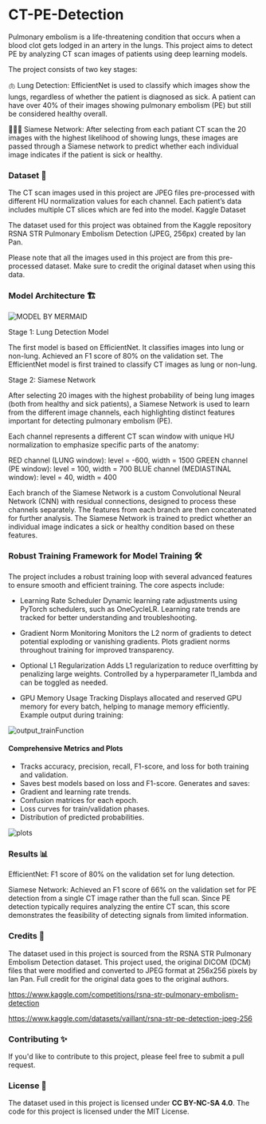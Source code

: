 # CT-PE-Detection
Pulmonary embolism is a life-threatening condition that occurs when a blood clot gets lodged in an artery in the lungs. This project aims to detect PE by analyzing CT scan images of patients using deep learning models.

The project consists of two key stages:

  🫁 Lung Detection: EfficientNet is used to classify which images show the lungs, regardless of whether the patient is diagnosed as sick. A patient can have over 40% of their images showing pulmonary embolism (PE) but still be considered healthy overall.

  🤖🤖🤖 Siamese Network: After selecting from each patiant CT scan the 20 images with the highest likelihood of showing lungs, these images are passed through a Siamese network to predict whether each individual image indicates if the patient is sick or healthy.
  

### Dataset 📂

The CT scan images used in this project are JPEG files pre-processed with different HU normalization values for each channel. Each patient’s data includes multiple CT slices which are fed into the model.
Kaggle Dataset

The dataset used for this project was obtained from the Kaggle repository RSNA STR Pulmonary Embolism Detection (JPEG, 256px) created by Ian Pan.

Please note that all the images used in this project are from this pre-processed dataset. Make sure to credit the original dataset when using this data.

### Model Architecture 🏗️

![MODEL BY MERMAID](https://github.com/user-attachments/assets/b9e15740-5747-4551-aa54-4064b2f7b805)

Stage 1: Lung Detection Model

The first model is based on EfficientNet.
It classifies images into lung or non-lung.
Achieved an F1 score of 80% on the validation set.
The EfficientNet model is first trained to classify CT images as lung or non-lung.

Stage 2: Siamese Network

After selecting 20 images with the highest probability of being lung images (both from healthy and sick patients), a Siamese Network is used to learn from the different image channels, each highlighting distinct features important for detecting pulmonary embolism (PE).

Each channel represents a different CT scan window with unique HU normalization to emphasize specific parts of the anatomy:

RED channel (LUNG window): level = -600, width = 1500
GREEN channel (PE window): level = 100, width = 700
BLUE channel (MEDIASTINAL window): level = 40, width = 400

Each branch of the Siamese Network is a custom Convolutional Neural Network (CNN) with residual connections, designed to process these channels separately. The features from each branch are then concatenated for further analysis. The Siamese Network is trained to predict whether an individual image indicates a sick or healthy condition based on these features.

### Robust Training Framework for Model Training 🛠️

The project includes a robust training loop with several advanced features to ensure smooth and efficient training. The core aspects include:

- Learning Rate Scheduler
Dynamic learning rate adjustments using PyTorch schedulers, such as OneCycleLR.
Learning rate trends are tracked for better understanding and troubleshooting.

- Gradient Norm Monitoring
Monitors the L2 norm of gradients to detect potential exploding or vanishing gradients.
Plots gradient norms throughout training for improved transparency.

- Optional L1 Regularization
Adds L1 regularization to reduce overfitting by penalizing large weights.
Controlled by a hyperparameter l1_lambda and can be toggled as needed.

- GPU Memory Usage Tracking
Displays allocated and reserved GPU memory for every batch, helping to manage memory efficiently.
Example output during training:
        
![output_trainFunction](https://github.com/user-attachments/assets/047f3bfb-a57f-4470-b8f6-5af36c083724)


#### Comprehensive Metrics and Plots

- Tracks accuracy, precision, recall, F1-score, and loss for both training and validation.
- Saves best models based on loss and F1-score.
Generates and saves:
- Gradient and learning rate trends.
- Confusion matrices for each epoch.
- Loss curves for train/validation phases.
- Distribution of predicted probabilities.

![plots](https://github.com/user-attachments/assets/dd155952-fb62-40e1-bde8-5c5644319142)

        
### Results 📊

EfficientNet: F1 score of 80% on the validation set for lung detection.

Siamese Network: Achieved an F1 score of 66% on the validation set for PE detection from a single CT image rather than the full scan. Since PE detection typically requires analyzing the entire CT scan, this score demonstrates the feasibility of detecting signals from limited information.


### Credits 🙌

The dataset used in this project is sourced from the RSNA STR Pulmonary Embolism Detection dataset. This project used, the original DICOM (DCM) files that were modified and converted to JPEG format at 256x256 pixels by Ian Pan. Full credit for the original data goes to the original authors.


https://www.kaggle.com/competitions/rsna-str-pulmonary-embolism-detection

https://www.kaggle.com/datasets/vaillant/rsna-str-pe-detection-jpeg-256

### Contributing ✨

If you'd like to contribute to this project, please feel free to submit a pull request.

### License 📜

The dataset used in this project is licensed under **CC BY-NC-SA 4.0**. The code for this project is licensed under the MIT License.
